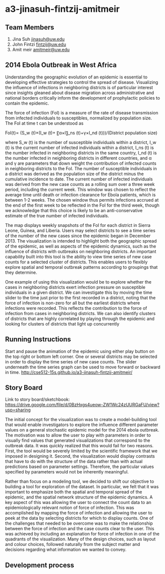 a3-jinasuh-fintzij-amitmeir
===============

## Team Members

1. Jina Suh jinasuh@uw.edu
2. John Fintzi fintzij@uw.edu
3. Amit meir amitmeir@uw.edu

## 2014 Ebola Outbreak in West Africa

Understanding the geographic evolution of an epidemic is essential to developing effective strategies to control the spread of disease. Visualizing the influence of infections in neighboring districts is of particular interest since insights gleaned about disease migration across administrative and national borders critically inform the development of prophylactic policies to contain the epidemic. 

The force of infection (FoI) is a measure of the rate of disease transmission from infected individuals to susceptibles, normalized by population size. The FoI at time t can be understood as 

FoI(t)∝  (S_w (t)×(I_w (t)+ 〖α×I〗_ns (t)+γ×I_nd (t)))/(District population size)

where S_w (t) is the number of susceptible individuals within a district, I_w (t) is the current number of infected individuals within a district, I_ns (t) is the number infected in neighboring districts in the same country, I_nd (t) is the number infected in neighboring districts in different countries, and α and γ are parameters that down weight the contribution of infected counts in neighboring districts to the FoI. The number of susceptible individuals in a district was derived as the population size of the district minus the cumulative incidence to date. The current number of infected individuals was derived from the new case counts as a rolling sum over a three week period, including the current week. This window was chosen to reflect the average time until death or infection clearance for Ebola patients, which is between 1-2 weeks. The chosen window thus permits infections accrued at the end of the first week to be reflected in the FoI for the third week, though we acknowledge that this choice is likely to be an anti-conservative estimate of the true number of infected individuals. 

The map displays weekly snapshots of the FoI for each district in Sierra Leone, Guinea, and Liberia. Users may select districts to see a time series of the number of the new cases since the epidemic began in December 2013. The visualization is intended to highlight both the geographic spread of the epidemic, as well as aspects of the epidemic dynamics, such as the influence of districts with outbreaks on neighboring districts. An important capability built into this tool is the ability to view time series of new case counts for a selected cluster of districts. This enables users to flexibly explore spatial and temporal outbreak patterns according to groupings that they determine.

One example of using this visualization would be to explore whether the cases in neighboring districts exert infection pressure on susceptible individuals in a given district. We can investigate this by moving the time slider to the time just prior to the first recorded in a district, noting that the force of infection is non-zero for all but the earliest districts where infections were recorded. This reflects the contribution to the force of infection from cases in neighboring districts. We can also identify clusters of districts that are highly correlated by playing through the epidemic and looking for clusters of districts that light up concurrently

## Running Instructions
Start and pause the animation of the epidemic using either play button on the top right or bottom left corner. One or several districts may be selected in order to display the time series of new case counts. The slider underneath the time series graph can be used to move forward or backward in time. 
http://cse512-15s.github.io/a3-jinasuh-fintzij-amitmeir/

## Story Board
Link to story board/sketchbook: 
https://drive.google.com/file/d/0BzHxgs4ueow-ZW1Wc24zUURGaFU/view?usp=sharing

The initial concept for the visualization was to create a model-building tool that would enable investigators to explore the influence different parameter values on a general stochastic epidemic model for the 2014 ebola outbreak. The motivation was to allow the user to play with parameters in order to visually find values that generated visualizations that correspond to the outbreak data. It was quickly realized that this would fail for two reasons. First, the tool would be severely limited by the scientific framework that we imposed in designing it. Second, the visualization would display contrasts that have to do with the structure of the data rather than with actual predictions based on parameter settings. Therefore, the particular values specified by parameters would not be inherently meaningful. 

Rather than focus on a modeling tool, we decided to shift our objective to building a tool for exploration of the dataset. In particular, we felt that it was important to emphasize both the spatial and temporal spread of the epidemic, and the spatial network structure of the epidemic dynamics. A key aspect of this was allowing the user to connect the count data to an epidemiologically relevant notion of force of infection. This was accomplished by mapping the force of infection and allowing the user to peek at the data by selecting districts for which to display counts. One of the challenges that needed to be overcome was to make the relationship between the force of infection and the case counts clear to the user. This was achieved by including an explanation for force of infection in one of the quadrants of the visualization. Many of the design choices, such as layout and colour choices, followed naturally from the subject matter and decisions regarding what information we wanted to convey. 

## Development process
